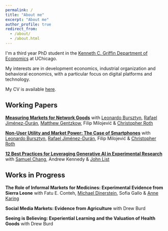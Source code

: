 ```yaml
---
permalink: /
title: "About me"
excerpt: "About me"
author_profile: true
redirect_from: 
  - /about/
  - /about.html
---
```


I'm a third year PhD student in the [Kenneth C. Griffin Department of Economics](https://economics.uchicago.edu/) at UChicago.

My interests are in development economics, industrial organization and behavioral economics, with a particular focus on digital platforms and technology.

My CV is available [here](https://github.com/aaronjleonard/aaronjleonard.github.io/blob/master/files/AaronLeonard-CV-July2025.pdf).

## Working Papers

[**Measuring Markets for Network Goods**](https://www.nber.org/papers/w33901)
with [Leonardo Bursztyn](https://leonardobursztyn.com), [Rafael Jiménez-Durán](https://www.rafaeljjd.com), [Matthew Gentzkow](https://matthewgentzkow.com), Filip Milojević & [Christopher Roth](https://sites.google.com/site/chrisrotheconomics/home)

[**Non-User Utility and Market Power: The Case of Smartphones**](https://www.nber.org/papers/w33642)
with [Leonardo Bursztyn](https://leonardobursztyn.com), [Rafael Jiménez-Durán](https://www.rafaeljjd.com), Filip Milojević & [Christopher Roth](https://sites.google.com/site/chrisrotheconomics/home)

[**12 Best Practices for Leveraging Generative AI in Experimental Research**](https://www.nber.org/papers/w33025)
with [Samuel Chang](https://www.samuelchang.com/about-me), Andrew Kennedy & [John List](https://voices.uchicago.edu/jlist/)

## Works in Progress

**The Role of Informal Markets for Medicines: Experimental Evidence from Sierra Leone** with Fatu E. Conteh, [Michael Dinerstein](https://sites.google.com/site/michaeldinerstein/), Sofia Gallo & [Anne Karing](https://sites.google.com/view/annekaring/home?authuser=0)

**Social Media Markets: Evidence from Agriculture** with Drew Burd 

**Seeing is Believing: Experiential Learning and the Valuation of Health Goods** with Drew Burd
